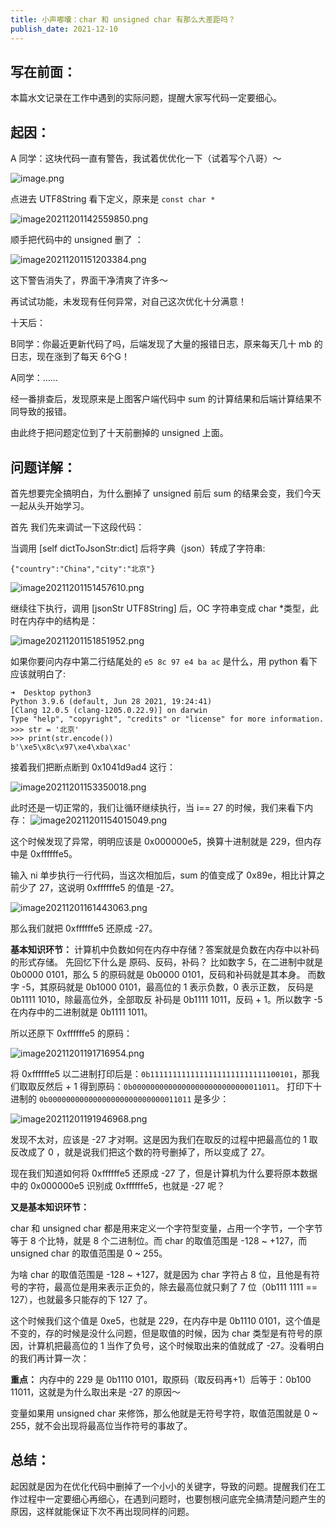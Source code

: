 ```yaml
---
title: 小声嘟囔：char 和 unsigned char 有那么大差距吗？
publish_date: 2021-12-10
---
```




## 写在前面：

本篇水文记录在工作中遇到的实际问题，提醒大家写代码一定要细心。

## 起因：

A 同学：这块代码一直有警告，我试着优优化一下（试着写个八哥）～

![image.png](../difference_between_char_unsigned_char/difference_between_char_unsigned_char_1.png)

点进去 UTF8String 看下定义，原来是 `const char *` 

![image20211201142559850.png](../difference_between_char_unsigned_char/difference_between_char_unsigned_char_2.png)

顺手把代码中的 unsigned 删了 ：

![image20211201151203384.png](../difference_between_char_unsigned_char/difference_between_char_unsigned_char_3.png)

这下警告消失了，界面干净清爽了许多～

再试试功能，未发现有任何异常，对自己这次优化十分满意！


十天后：

B同学：你最近更新代码了吗，后端发现了大量的报错日志，原来每天几十 mb 的日志，现在涨到了每天 6个G！

A同学：......

经一番排查后，发现原来是上图客户端代码中 sum 的计算结果和后端计算结果不同导致的报错。

由此终于把问题定位到了十天前删掉的 unsigned 上面。 

## 问题详解：

首先想要完全搞明白，为什么删掉了 unsigned 前后 sum 的结果会变，我们今天一起从头开始学习。

首先 我们先来调试一下这段代码：

当调用 [self dictToJsonStr:dict] 后将字典（json）转成了字符串:

`{"country":"China","city":"北京"}`

![image20211201151457610.png](../difference_between_char_unsigned_char/difference_between_char_unsigned_char_4.png)

继续往下执行，调用 [jsonStr UTF8String] 后，OC 字符串变成 char *类型，此时在内存中的结构是：

![image20211201151851952.png](../difference_between_char_unsigned_char/difference_between_char_unsigned_char_5.png)

如果你要问内存中第二行结尾处的 `e5 8c 97 e4 ba ac` 是什么，用 python 看下应该就明白了:
```
➜  Desktop python3
Python 3.9.6 (default, Jun 28 2021, 19:24:41)
[Clang 12.0.5 (clang-1205.0.22.9)] on darwin
Type "help", "copyright", "credits" or "license" for more information.
>>> str = '北京'
>>> print(str.encode())
b'\xe5\x8c\x97\xe4\xba\xac'
```
接着我们把断点断到 0x1041d9ad4 这行：

![image20211201153350018.png](../difference_between_char_unsigned_char/difference_between_char_unsigned_char_6.png)

此时还是一切正常的，我们让循环继续执行，当 i== 27 的时候，我们来看下内存：
![image20211201154015049.png](../difference_between_char_unsigned_char/difference_between_char_unsigned_char_7.png)

这个时候发现了异常，明明应该是 0x000000e5，换算十进制就是 229，但内存中是 0xffffffe5。

输入 ni 单步执行一行代码，当这次相加后，sum 的值变成了 0x89e，相比计算之前少了 27，这说明 0xffffffe5 的值是 -27。

![image20211201161443063.png](../difference_between_char_unsigned_char/difference_between_char_unsigned_char_8.png)

那么我们就把  0xffffffe5 还原成 -27。



**基本知识环节：**
计算机中负数如何在内存中存储？答案就是负数在内存中以补码的形式存储。
先回忆下什么是 原码、反码，补码？
比如数字 5，在二进制中就是 0b0000 0101，那么 5 的原码就是 0b0000 0101，反码和补码就是其本身。
而数字 -5，其原码就是 0b1000 0101，最高位的 1 表示负数，0 表示正数，
反码是 0b1111 1010，除最高位外，全部取反
补码是 0b1111 1011，反码 + 1。所以数字 -5 在内存中的二进制就是 0b1111 1011。



所以还原下 0xffffffe5 的原码：

![image20211201191716954.png](../difference_between_char_unsigned_char/difference_between_char_unsigned_char_9.png)

将 0xffffffe5 以二进制打印后是：`0b11111111111111111111111111100101`，那我们取取反然后 + 1 得到原码：`0b00000000000000000000000000011011`。
打印下十进制的 `0b00000000000000000000000000011011` 是多少：

![image20211201191946968.png](../difference_between_char_unsigned_char/difference_between_char_unsigned_char_10.png)

发现不太对，应该是 -27 才对啊。这是因为我们在取反的过程中把最高位的 1 取反改成了 0 ，就是说我们把这个数的符号删掉了，所以变成了 27。

现在我们知道如何将 0xffffffe5 还原成 -27 了，但是计算机为什么要将原本数据中的 0x000000e5 识别成 0xffffffe5，也就是 -27 呢？


**又是基本知识环节：**

char 和 unsigned char 都是用来定义一个字符型变量，占用一个字节，一个字节等于 8 个比特，就是 8 个二进制位。而 char 的取值范围是 -128 ~ +127，而 unsigned char 的取值范围是 0 ~ 255。

为啥 char 的取值范围是 -128 ~ +127，就是因为 char 字符占 8 位，且他是有符号的字符，最高位是用来表示正负的，除去最高位就只剩了 7 位（0b111 1111 == 127），也就最多只能存的下 127 了。

这个时候我们这个值是 0xe5，也就是 229，在内存中是 0b1110 0101，这个值是不变的，存的时候是没什么问题，但是取值的时候，因为 char 类型是有符号的原因，计算机把最高位的 1 当作了负号，这个时候取出来的值就成了 -27。没看明白的我们再计算一次：

**重点：**
内存中的 229 是 0b1110 0101，取原码（取反码再+1）后等于：0b100 11011，这就是为什么取出来是 -27 的原因～

变量如果用 unsigned char 来修饰，那么他就是无符号字符，取值范围就是 0 ~ 255，就不会出现将最高位当作符号的事故了。


## 总结：

起因就是因为在优化代码中删掉了一个小小的关键字，导致的问题。提醒我们在工作过程中一定要细心再细心，在遇到问题时，也要刨根问底完全搞清楚问题产生的原因，这样就能保证下次不再出现同样的问题。
